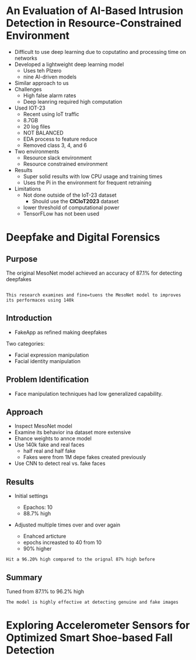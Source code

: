 
# An Evaluation of AI-Based Intrusion Detection in Resource-Constrained Environment

- Difficult to use deep learning due to coputatino and processing time on networks
- Developed  a lightweight deep learning model
	- Uses teh PIzero
	- nine AI-driven models
- Similar approach to us
- Challenges
	- High false alarm rates
	- Deep leanring required high computation 
- Used IOT-23
	- Recent using IoT traffic
	- 8.7GB
	- 20 log files
	- NOT BALANCED
	- EDA process to feature reduce
	- Removed class 3, 4, and 6
- Two environments
	- Resource slack environment
	- Resource constrained environment
- Results
	- Super solid results with low CPU usage and training times
	- Uses the Pi in the environment for frequent retraining
- Limitations
	- Not done outside of the IoT-23 dataset
		- Should use the **CICIoT2023** dataset
	- lower threshold of computational power
	- TensorFLow has not been used

# Deepfake and Digital Forensics

## Purpose

The original MesoNet model achieved an accuracy of 87.1% for detecting deepfakes

```ad-important

This research examines and fine=tuens the MesoNet model to improves its performaces using 140k
```

## Introduction

- FakeApp as refined making deepfakes

Two categories:
- Facial expression manipulation
- Facial identity manipulation

## Problem Identification

- Face manipulation techniques had low generalized capability.

## Approach

- Inspect MesoNet model
- Examine its behavior ina  dataset more extensive
- Ehance weights to annce model
- Use 140k fake and real faces
	- half real and half fake
	- Fakes were from 1M depe fakes created previously
- Use CNN to detect real vs. fake faces

## Results

- Initial settings
	- Epachos: 10
	- 88.7% high

- Adjusted multiple times over and over again
	- Enahced articture
	- epochs increasted to 40 from 10
	- 90% higher

```ad-important
Hit a 96.20% high compared to the orignal 87% high before
```

## Summary

Tuned from 87.1% to 96.2% high

```ad-summary
The model is highly effective at detecting genuine and fake images
```

# Exploring Accelerometer Sensors for Optimized Smart Shoe-based Fall Detection

